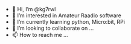- 👋 Hi, I’m @kg7rwl
- 👀 I’m interested in Amateur Raadio software
- 🌱 I’m currently learning python, Micro:bit, RPi
- 💞️ I’m looking to collaborate on ...
- 📫 How to reach me ...

<!---
kg7rwl/kg7rwl is a ✨ special ✨ repository because its `README.md` (this file) appears on your GitHub profile.
You can click the Preview link to take a look at your changes.
--->
